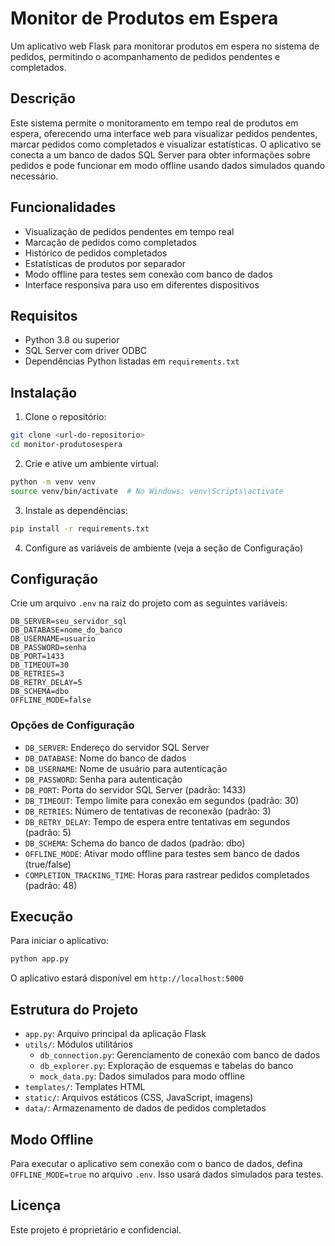 # Monitor de Produtos em Espera

Um aplicativo web Flask para monitorar produtos em espera no sistema de pedidos, permitindo o acompanhamento de pedidos pendentes e completados.

## Descrição

Este sistema permite o monitoramento em tempo real de produtos em espera, oferecendo uma interface web para visualizar pedidos pendentes, marcar pedidos como completados e visualizar estatísticas. O aplicativo se conecta a um banco de dados SQL Server para obter informações sobre pedidos e pode funcionar em modo offline usando dados simulados quando necessário.

## Funcionalidades

- Visualização de pedidos pendentes em tempo real
- Marcação de pedidos como completados
- Histórico de pedidos completados
- Estatísticas de produtos por separador
- Modo offline para testes sem conexão com banco de dados
- Interface responsiva para uso em diferentes dispositivos

## Requisitos

- Python 3.8 ou superior
- SQL Server com driver ODBC
- Dependências Python listadas em `requirements.txt`

## Instalação

1. Clone o repositório:

```bash
git clone <url-do-repositorio>
cd monitor-produtosespera
```

2. Crie e ative um ambiente virtual:

```bash
python -m venv venv
source venv/bin/activate  # No Windows: venv\Scripts\activate
```

3. Instale as dependências:

```bash
pip install -r requirements.txt
```

4. Configure as variáveis de ambiente (veja a seção de Configuração)

## Configuração

Crie um arquivo `.env` na raiz do projeto com as seguintes variáveis:

```
DB_SERVER=seu_servidor_sql
DB_DATABASE=nome_do_banco
DB_USERNAME=usuario
DB_PASSWORD=senha
DB_PORT=1433
DB_TIMEOUT=30
DB_RETRIES=3
DB_RETRY_DELAY=5
DB_SCHEMA=dbo
OFFLINE_MODE=false
```

### Opções de Configuração

- `DB_SERVER`: Endereço do servidor SQL Server
- `DB_DATABASE`: Nome do banco de dados
- `DB_USERNAME`: Nome de usuário para autenticação
- `DB_PASSWORD`: Senha para autenticação
- `DB_PORT`: Porta do servidor SQL Server (padrão: 1433)
- `DB_TIMEOUT`: Tempo limite para conexão em segundos (padrão: 30)
- `DB_RETRIES`: Número de tentativas de reconexão (padrão: 3)
- `DB_RETRY_DELAY`: Tempo de espera entre tentativas em segundos (padrão: 5)
- `DB_SCHEMA`: Schema do banco de dados (padrão: dbo)
- `OFFLINE_MODE`: Ativar modo offline para testes sem banco de dados (true/false)
- `COMPLETION_TRACKING_TIME`: Horas para rastrear pedidos completados (padrão: 48)

## Execução

Para iniciar o aplicativo:

```bash
python app.py
```

O aplicativo estará disponível em `http://localhost:5000`

## Estrutura do Projeto

- `app.py`: Arquivo principal da aplicação Flask
- `utils/`: Módulos utilitários
  - `db_connection.py`: Gerenciamento de conexão com banco de dados
  - `db_explorer.py`: Exploração de esquemas e tabelas do banco
  - `mock_data.py`: Dados simulados para modo offline
- `templates/`: Templates HTML
- `static/`: Arquivos estáticos (CSS, JavaScript, imagens)
- `data/`: Armazenamento de dados de pedidos completados

## Modo Offline

Para executar o aplicativo sem conexão com o banco de dados, defina `OFFLINE_MODE=true` no arquivo `.env`. Isso usará dados simulados para testes.

## Licença

Este projeto é proprietário e confidencial.